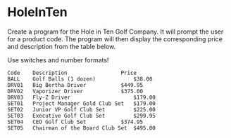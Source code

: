 # HoleInTen

Create a program for the Hole in Ten Golf Company. It will prompt the user for a product code. The program will then display the corresponding price and description from the table below.

Use switches and number formats!


    Code	Description	                Price
    BALL	Golf Balls (1 dozen)	        $38.00
    DRV01	Big Bertha Driver	        $449.95
    DRV02	Vaporizer Driver	        $375.00
    DRV03	Fly-Z Driver	                $179.00
    SET01	Project Manager Gold Club Set	$179.00
    SET02	Junior VP Golf Club Set	        $225.00
    SET03	Executive Golf Club Set	        $299.95
    SET04	CEO Golf Club Set	        $374.95
    SET05	Chairman of the Board Club Set	$495.00

